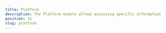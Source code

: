 ```yaml
---
title: Platform
description: The Platform module allows accessing specific information for the device like - Device model, Device type, OS, OS version, Device sdkVersion, Device language, Device manufacturer, Device uuid. Also with its help, we can get specific information about the device screen scale, screen width and height. 
position: 11
slug: platform
---
```

